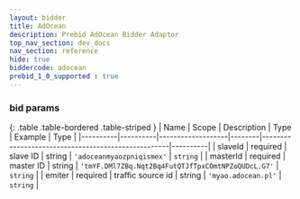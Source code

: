 ```yaml
---
layout: bidder
title: AdOcean
description: Prebid AdOcean Bidder Adaptor
top_nav_section: dev_docs
nav_section: reference
hide: true
biddercode: adocean
prebid_1_0_supported : true
---
```


### bid params

{: .table .table-bordered .table-striped }
| Name     | Scope    | Description       | Type   | Example                                            | Type     |
|----------|----------|-------------------|--------|----------------------------------------------------|----------|
| slaveId  | required | slave ID          | string | `'adoceanmyaozpniqismex'`                          | `string` |
| masterId | required | master ID         | string | `'tmYF.DMl7ZBq.Nqt2Bq4FutQTJfTpxCOmtNPZoQUDcL.G7'` | `string` |
| emiter   | required | traffic source id | string | `'myao.adocean.pl'`                                | `string` |
